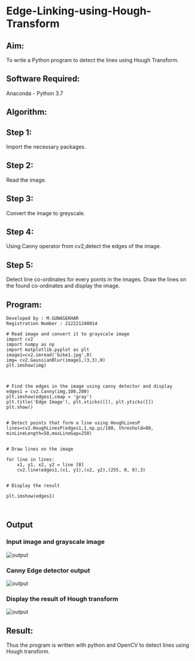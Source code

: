 # Edge-Linking-using-Hough-Transform
## Aim:
To write a Python program to detect the lines using Hough Transform.

## Software Required:
Anaconda - Python 3.7

## Algorithm:
## Step 1:
Import the necessary packages.

## Step 2:
Read the image.

## Step 3:
Convert the image to greyscale.

## Step 4:
Using Canny operator from cv2,detect the edges of the image.

## Step 5:
Detect line co-ordinates for every points in the images. Draw the lines on the found co-ordinates and display the image.

## Program:

```
Developed by : M.GUNASEKHAR
Registration Number : 212221240014 

# Read image and convert it to grayscale image
import cv2
import numpy as np
import matplotlib.pyplot as plt
image1=cv2.imread('bike1.jpg',0)
img= cv2.GaussianBlur(image1,(3,3),0)
plt.imshow(img)



# Find the edges in the image using canny detector and display
edges1 = cv2.Canny(img,100,200)
plt.imshow(edges1,cmap = 'gray')
plt.title('Edge Image'), plt.xticks([]), plt.yticks([])
plt.show()


# Detect points that form a line using HoughLinesP
lines=cv2.HoughLinesP(edges1,1,np.pi/180, threshold=80, minLineLength=50,maxLineGap=250)


# Draw lines on the image

for line in lines:
    x1, y1, x2, y2 = line [0] 
    cv2.line(edges1,(x1, y1),(x2, y2),(255, 0, 0),3)


# Display the result

plt.imshow(edges1)



```
## Output

### Input image and grayscale image
![output](?raw=true)

### Canny Edge detector output
![output](?raw=true)


### Display the result of Hough transform
![output](?raw=true)


## Result:
Thus the program is written with python and OpenCV to detect lines using Hough transform. 
